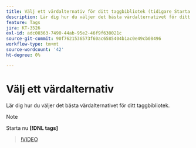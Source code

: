 ```yaml
---
title: Välj ett värdalternativ för ditt taggbibliotek (tidigare Starta bibliotek)
description: Lär dig hur du väljer det bästa värdalternativet för ditt taggbibliotek.
feature: Tags
jira: KT-3526
exl-id: adc00363-7490-44ab-95e2-46f9f630021c
source-git-commit: 90f7621536573f60ac6585404b1ac0e49cb08496
workflow-type: tm+mt
source-wordcount: '42'
ht-degree: 0%

---
```


# Välj ett värdalternativ

Lär dig hur du väljer det bästa värdalternativet för ditt taggbibliotek.

>[!NOTE]
>
> Starta nu **[!DNL tags]**

>[!VIDEO](https://video.tv.adobe.com/v/28728/?quality=12&learn=on)
